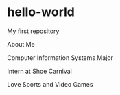# hello-world
My first repository

About Me

Computer Information Systems Major

Intern at Shoe Carnival

Love Sports and Video Games
